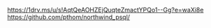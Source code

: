 https://1drv.ms/u/s!AqtQeAOHZEjQuqteZmactYPQo1--Gg?e=waXi8e
https://github.com/pthom/northwind_psql/